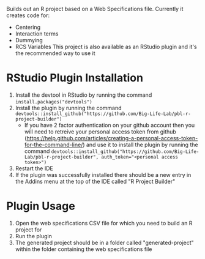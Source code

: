 Builds out an R project based on a Web Specifications file. Currently
it creates code for:
* Centering
* Interaction terms
* Dummying
* RCS Variables
This project is also available as an RStudio plugin and it's the recommended
way to use it

# RStudio Plugin Installation

1. Install the devtool in RStudio by running the command `install.packages("devtools")`
2. Install the plugin by running the command `devtools::install_github("https://github.com/Big-Life-Lab/pbl-r-project-builder")`
    * If you have 2 factor authentication on your github account then you will need
    to retreive your personal access token from github (https://help.github.com/articles/creating-a-personal-access-token-for-the-command-line/)
    and use it to install the plugin by running the command `devtools::install_github("https://github.com/Big-Life-Lab/pbl-r-project-builder", auth_token="<personal access token>")`
3. Restart the IDE
4. If the plugin was successfully installed there should be a new entry in the
Addins menu at the top of the IDE called "R Project Builder"

# Plugin Usage

1. Open the web specifications CSV file for which you need to build an R project for
2. Run the plugin
3. The generated project should be in a folder called "generated-project" within the folder
containing the web specifications file